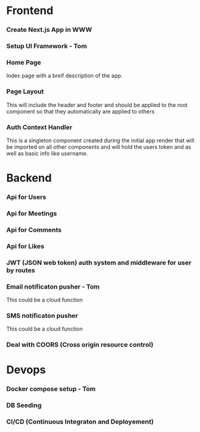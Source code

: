 # Frontend

### Create Next.js App in WWW

### Setup UI Framework - Tom

### Home Page

Index page with a breif description of the app.

### Page Layout

This will include the header and footer and should be applied to the root component so that they automatically are applied to others

### Auth Context Handler

This is a singleton component created during the initial app render that will be imported on all other components and will hold the users token and as well as basic info like username.

# Backend

### Api for Users

### Api for Meetings

### Api for Comments

### Api for Likes

### JWT (JSON web token) auth system and middleware for user by routes

### Email notificaton pusher - Tom

This could be a cloud function

### SMS notificaton pusher

This could be a cloud function

### Deal with COORS (Cross origin resource control)

# Devops

### Docker compose setup - Tom

### DB Seeding

### CI/CD (Continuous Integraton and Deployement)
